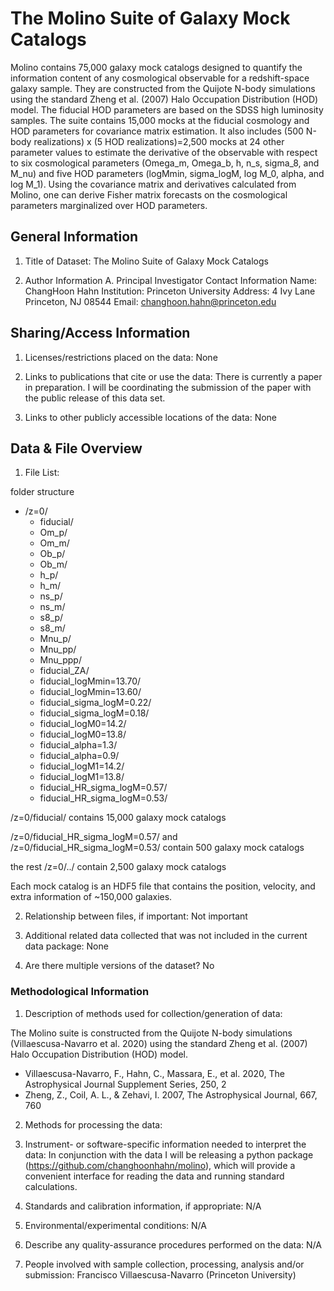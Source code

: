 # The Molino Suite of Galaxy Mock Catalogs
Molino contains 75,000 galaxy mock catalogs designed to quantify the information content of any cosmological observable for a redshift-space galaxy sample. They are constructed from the Quijote N-body simulations using the standard Zheng et al. (2007) Halo Occupation Distribution (HOD) model. The fiducial HOD parameters are based on the SDSS high luminosity samples. The suite contains 15,000 mocks at the fiducial cosmology and HOD parameters for covariance matrix estimation. It also includes (500 N-body realizations) x (5 HOD realizations)=2,500 mocks at 24 other parameter values to estimate the derivative of the observable with respect to six cosmological parameters (Omega_m, Omega_b, h, n_s, sigma_8, and M_nu) and five HOD parameters (logMmin, sigma_logM, log M_0, alpha, and log M_1). Using the covariance matrix and derivatives calculated from Molino, one can derive Fisher matrix forecasts on the cosmological parameters marginalized over HOD parameters.


## General Information

1. Title of Dataset: The Molino Suite of Galaxy Mock Catalogs

2. Author Information
	A. Principal Investigator Contact Information
		Name: ChangHoon Hahn
		Institution: Princeton University
		Address: 4 Ivy Lane Princeton, NJ 08544
		Email: changhoon.hahn@princeton.edu


## Sharing/Access Information

1. Licenses/restrictions placed on the data: 
None 

2. Links to publications that cite or use the data: 
There is currently a paper in preparation. I will be coordinating the submission of the paper with the public release of this data set. 

3. Links to other publicly accessible locations of the data: 
None 

## Data & File Overview

1. File List: 

folder structure
- /z=0/ 
    - fiducial/
    - Om_p/
    - Om_m/ 
    - Ob_p/
    - Ob_m/ 
    - h_p/
    - h_m/ 
    - ns_p/
    - ns_m/ 
    - s8_p/ 
    - s8_m/ 
    - Mnu_p/
    - Mnu_pp/
    - Mnu_ppp/
    - fiducial_ZA/ 
    - fiducial_logMmin=13.70/
    - fiducial_logMmin=13.60/
    - fiducial_sigma_logM=0.22/
    - fiducial_sigma_logM=0.18/
    - fiducial_logM0=14.2/
    - fiducial_logM0=13.8/
    - fiducial_alpha=1.3/
    - fiducial_alpha=0.9/
    - fiducial_logM1=14.2/
    - fiducial_logM1=13.8/
    - fiducial_HR_sigma_logM=0.57/
    - fiducial_HR_sigma_logM=0.53/

/z=0/fiducial/ contains 15,000 galaxy mock catalogs

/z=0/fiducial_HR_sigma_logM=0.57/ and /z=0/fiducial_HR_sigma_logM=0.53/ contain
500 galaxy mock catalogs

the rest /z=0/../ contain 2,500 galaxy mock catalogs  

Each mock catalog is an HDF5 file that contains the position, velocity, and
extra information of ~150,000 galaxies. 

2. Relationship between files, if important: 
Not important 

3. Additional related data collected that was not included in the current data package: 
None

4. Are there multiple versions of the dataset?
No 


### Methodological Information

1. Description of methods used for collection/generation of data: 

The Molino suite is constructed from the Quijote N-body simulations
(Villaescusa-Navarro et al. 2020) using the standard Zheng et al. (2007) 
Halo Occupation Distribution (HOD) model.

- Villaescusa-Navarro, F., Hahn, C., Massara, E., et al. 2020, The Astrophysical Journal Supplement Series, 250, 2
- Zheng, Z., Coil, A. L., & Zehavi, I. 2007, The Astrophysical Journal, 667, 760

2. Methods for processing the data: 
<describe how the submitted data were generated from the raw or collected data>

3. Instrument- or software-specific information needed to interpret the data: 
In conjunction with the data I will be releasing a python package 
(https://github.com/changhoonhahn/molino), which will provide a convenient
interface for reading the data and running standard calculations. 

4. Standards and calibration information, if appropriate: 
N/A

5. Environmental/experimental conditions: 
N/A

6. Describe any quality-assurance procedures performed on the data: 
N/A

7. People involved with sample collection, processing, analysis and/or submission: 
Francisco Villaescusa-Navarro (Princeton University)
